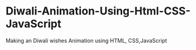 # Diwali-Animation-Using-Html-CSS-JavaScript
Making an Diwali wishes Animation using HTML, CSS,JavaScript 
